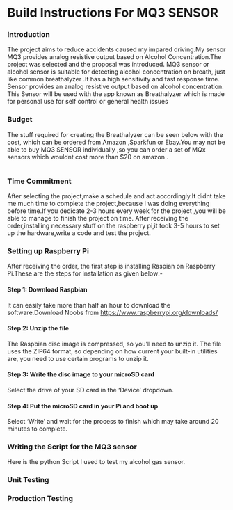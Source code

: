 
# Build Instructions For MQ3 SENSOR


### Introduction
The project aims to reduce accidents caused my impared driving.My sensor MQ3 provides analog resistive output based on Alcohol Concentration.The project was selected and the proposal was introduced.
MQ3 sensor or alcohol sensor is suitable for detecting alcohol concentration on breath, just like common breathalyzer
.It has a high sensitivity and fast response time. Sensor provides an analog resistive output based on alcohol concentration. 
This Sensor will be used with the app known as Breathalyzer which is made for personal use for self control or general health issues
<img src="https://github.com/MohitaPrabhakar/Mq3Sensor/blob/master/Capture.PNG" alt="">

### Budget 
The stuff required for creating the Breathalyzer can be seen below with the cost, which can be ordered from Amazon ,Sparkfun or Ebay.You may not be able to buy MQ3 SENSOR individually ,so you can order a set of MQx sensors which wouldnt cost more than $20 on amazon . 

<img src="https://github.com/MohitaPrabhakar/Mq3Sensor/blob/master/Picture1.png"  alt="">

### Time Commitment
After selecting the project,make a schedule and act accordingly.It didnt take me much time to complete the project,because I was doing everything before time.If you dedicate 2-3 hours every week for the project ,you will be able to manage to finish the project on time.
After receiving the order,installing necessary stuff on the raspberry pi,it took 3-5 hours to set up the hardware,write a code and test the project.

### Setting up Raspberry Pi 
After receiving the order, the first step is installing Raspian on Raspberry Pi.These are the steps for installation as given below:-

#### Step 1: Download Raspbian
It can easily take more than half an hour to download the software.Download Noobs from https://www.raspberrypi.org/downloads/ 

#### Step 2: Unzip the file
The Raspbian disc image is compressed, so you’ll need to unzip it. The file uses the ZIP64 format, so depending on how current your built-in utilities are, you need to use certain programs to unzip it.

#### Step 3: Write the disc image to your microSD card
Select the drive of your SD card in the ‘Device’ dropdown.

#### Step 4: Put the microSD card in your Pi and boot up
Select ‘Write’ and wait for the process to finish which may take around 20 minutes to complete.
 
 
 ### Writing the Script for the MQ3 sensor
 Here is the python Script I used to test my alcohol gas sensor.
<img src="https://github.com/MohitaPrabhakar/Mq3Sensor/blob/master/Python.png"  alt=""> 

### Unit Testing


### Production Testing
